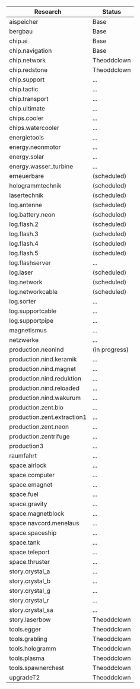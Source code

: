 Research  | Status
--------- | ------
aispeicher | Base
bergbau | Base
chip.ai | Base 
chip.navigation | Base
chip.network | Theoddclown
chip.redstone | Theoddclown
chip.support | ...
chip.tactic | ...
chip.transport | ...
chip.ultimate | ...
chips.cooler | ...
chips.watercooler | ...
energietools | ...
energy.neonmotor | ...
energy.solar | ...
energy.wasser_turbine | ...
erneuerbare | (scheduled)
hologrammtechnik | (scheduled)
lasertechnik | (scheduled)
log.antenne | (scheduled)
log.battery.neon | (scheduled)
log.flash.2 | (scheduled)
log.flash.3 | (scheduled)
log.flash.4 | (scheduled)
log.flash.5 | (scheduled)
log.flashserver | ...
log.laser | (scheduled)
log.network | (scheduled)
log.networkcable | (scheduled)
log.sorter | ...
log.supportcable | ...
log.supportpipe | ...
magnetismus | ...
netzwerke | ...
production.neonind | (in progress)
production.nind.keramik | ...
production.nind.magnet | ...
production.nind.reduktion | ...
production.nind.reloaded | ...
production.nind.wakurum | ...
production.zent.bio | ...
production.zent.extraction1 | ...
production.zent.neon | ...
production.zentrifuge | ...
production3 | ...
raumfahrt | ...
space.airlock | ...
space.computer | ...
space.emagnet | ...
space.fuel | ...
space.gravity | ...
space.magnetblock | ...
space.navcord.menelaus | ...
space.spaceship | ...
space.tank | ...
space.teleport | ...
space.thruster | ...
story.crystal_a | ...
story.crystal_b | ...
story.crystal_g | ...
story.crystal_r | ...
story.crystal_sa | ...
story.laserbow | Theoddclown
tools.egger | Theoddclown
tools.grabling | Theoddclown
tools.hologramm |  Theoddclown
tools.plasma | Theoddclown
tools.spawnerchest | Theoddclown
upgradeT2 | Theoddclown








